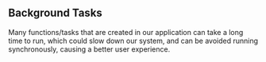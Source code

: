 ## Background Tasks
Many functions/tasks that are created in our application can take a long time to run, which could slow down our system, and can be avoided running synchronously, causing a better user experience.